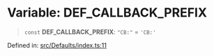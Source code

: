 # Variable: DEF\_CALLBACK\_PREFIX

> `const` **DEF\_CALLBACK\_PREFIX**: `"CB:"` = `'CB:'`

Defined in: [src/Defaults/index.ts:11](https://github.com/Fokusdotid/Baileys/blob/58a03b5a49cf326e1050515994499cb0bb76662f/src/Defaults/index.ts#L11)
